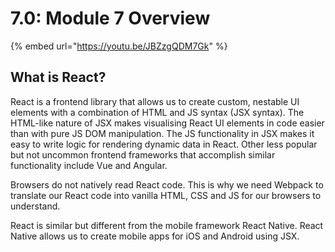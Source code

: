 # 7.0: Module 7 Overview

{% embed url="https://youtu.be/JBZzgQDM7Gk" %}

## What is React?

React is a frontend library that allows us to create custom, nestable UI elements with a combination of HTML and JS syntax (JSX syntax). The HTML-like nature of JSX makes visualising React UI elements in code easier than with pure JS DOM manipulation. The JS functionality in JSX makes it easy to write logic for rendering dynamic data in React. Other less popular but not uncommon frontend frameworks that accomplish similar functionality include Vue and Angular.

Browsers do not natively read React code. This is why we need Webpack to translate our React code into vanilla HTML, CSS and JS for our browsers to understand.

React is similar but different from the mobile framework React Native. React Native allows us to create mobile apps for iOS and Android using JSX.
